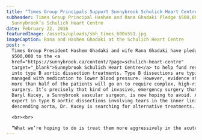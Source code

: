 ```yaml
---
title: "Times Group Principals Support Sunnybrook Schulich Heart Centre "
subheader: Times Group Principal Hashem and Rana Ghadaki Pledge $500,000 to
  Sunnybrook’s Schulich Heart Centre
date: February 22, 2016
featuredImage: /assets/uploads/sbh_times_600x551.jpg
imageCaption: Rana and Hashem Ghadaki at the Schulich Heart Centre
post: >
  Times Group President Hashem Ghadaki and wife Rana Ghadaki have pledged
  $500,000 to the <a
  href="https://sunnybrook.ca/content/?page=schulich-heart-centre"
  target="_blank">Sunnybrook Schulich Heart Centre</a> to help fund research
  into type B aortic dissection treatments. Type B dissections are typically
  managed with medication to lower blood pressure. However, evidence shows that
  more than half of the patients will go on to require complex, high-risk
  surgery. It’s precisely that kind of invasive, emergency surgery that Dr.
  Daryl Kucey, a Sunnybrook vascular surgeon, is now hoping to avoid. A leading
  expert in type B aortic dissections involving tears in the inner lining of the
  descending aorta, Dr. Kucey is searching for alternative treatments.

  <br><br>

  “What we’re hoping to do is treat them more aggressively in the acute phase to eliminate these high-risk procedures down the road,” Dr. Kucey explains. He is leading a trial at Sunnybrook to test this theory, just the first of a series of studies to be funded by the gift. If successful, the trial could lead to new protocols for how to treat patients with a type B aortic dissection – establishing a new global standard of care. “This research will make a real impact on patient care,” he says. “None of this would be possible without the support of Times Group and the Ghadaki family.”
---
```

